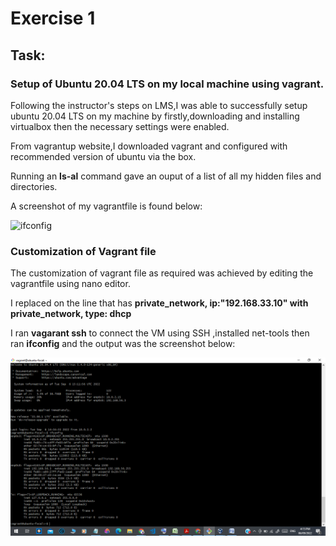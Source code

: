# Exercise 1

## Task:

### Setup of Ubuntu 20.04 LTS on my local machine using vagrant.


Following the instructor's steps on LMS,I was able to successfully setup ubuntu 20.04 LTS on my machine  by firstly,downloading and installing virtualbox then the necessary settings were enabled.

From vagrantup website,I downloaded vagrant and configured with recommended version of ubuntu via the box.

Running an **ls-al** command gave an ouput of a list of all my hidden files and directories.

A screenshot of my vagrantfile is found below:


![ifconfig]()

### Customization of Vagrant file

The customization of vagrant file as required was achieved by editing the vagrantfile using nano editor.

I replaced on the line that has **private_network, ip:"192.168.33.10" with private_network, type: dhcp**

I ran **vagarant ssh** to connect the VM using SSH ,installed net-tools then ran **ifconfig** and the output was the screenshot below:

![vagrantfile](https://github.com/Dev-Edidiong/Altschool-Cloud-Exercises-Project/blob/bf3dfa20f271dc40b795da8027c4b1d21abe04ae/Exercise%201/ifconfig.png)
